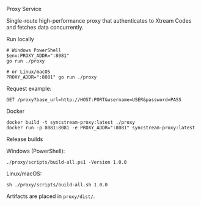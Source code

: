 Proxy Service

Single-route high-performance proxy that authenticates to Xtream Codes and fetches data concurrently.

Run locally

```
# Windows PowerShell
$env:PROXY_ADDR=":8081"
go run ./proxy

# or Linux/macOS
PROXY_ADDR=":8081" go run ./proxy
```

Request example:
```
GET /proxy?base_url=http://HOST:PORT&username=USER&password=PASS
```

Docker

```
docker build -t syncstream-proxy:latest ./proxy
docker run -p 8081:8081 -e PROXY_ADDR=":8081" syncstream-proxy:latest
```

Release builds

Windows (PowerShell):
```
./proxy/scripts/build-all.ps1 -Version 1.0.0
```

Linux/macOS:
```
sh ./proxy/scripts/build-all.sh 1.0.0
```

Artifacts are placed in `proxy/dist/`.


